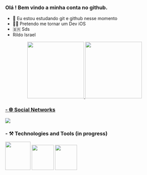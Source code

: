 ### Olá ! Bem vindo a minha conta no github.

- 📓 Eu estou estudando git e github nesse momento
- 🙏🏻 Pretendo me tornar um Dev iOS
- 🇧🇷 Sds 
- Rildo Israel 

<div align="center">
  <a href="https://github.com/RildoCosta">
  <img height="180em" src="https://github-readme-stats.vercel.app/api?username=RildoCosta&show_icons=true&theme=highcontrast&include_all_commits=true&count_private=true"/>
  <img height="180em" src="https://github-readme-stats.vercel.app/api/top-langs/?username=RildoCosta&layout=compact&langs_count=7&theme=highcontrast"/>
</div>

### - 🌐 Social Networks
<div> 
  <a href="https://www.linkedin.com/in/rildo-costa/" target="_blank"><img src="https://img.shields.io/badge/-LinkedIn-%230077B5?style=for-the-    badge&logo=linkedin&logoColor=white" target="_blank"></a> 
</div>


### - ⚒️ Technologies and Tools (in progress)
  <img height="90em"  width= "80em" src="https://cdn.jsdelivr.net/gh/devicons/devicon/icons/swift/swift-original-wordmark.svg" />
  <img height="80em"  width= "70em" src="https://cdn.jsdelivr.net/gh/devicons/devicon/icons/git/git-plain-wordmark.svg" />
  <img height="80em"  width= "70em" src="https://cdn.jsdelivr.net/gh/devicons/devicon/icons/github/github-original.svg" />
         
          


      
